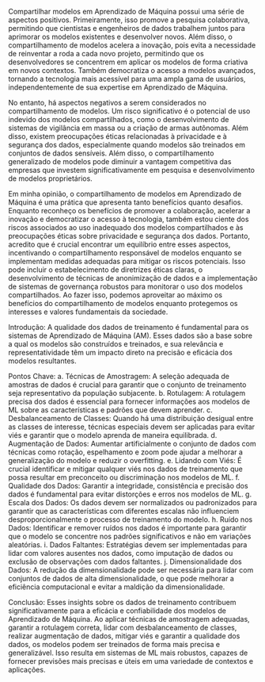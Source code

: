 
Compartilhar modelos em Aprendizado de Máquina possui uma série de aspectos positivos. Primeiramente, isso promove a pesquisa colaborativa, permitindo que cientistas e engenheiros de dados trabalhem juntos para aprimorar os modelos existentes e desenvolver novos. Além disso, o compartilhamento de modelos acelera a inovação, pois evita a necessidade de reinventar a roda a cada novo projeto, permitindo que os desenvolvedores se concentrem em aplicar os modelos de forma criativa em novos contextos. Também democratiza o acesso a modelos avançados, tornando a tecnologia mais acessível para uma ampla gama de usuários, independentemente de sua expertise em Aprendizado de Máquina.

No entanto, há aspectos negativos a serem considerados no compartilhamento de modelos. Um risco significativo é o potencial de uso indevido dos modelos compartilhados, como o desenvolvimento de sistemas de vigilância em massa ou a criação de armas autônomas. Além disso, existem preocupações éticas relacionadas à privacidade e à segurança dos dados, especialmente quando modelos são treinados em conjuntos de dados sensíveis. Além disso, o compartilhamento generalizado de modelos pode diminuir a vantagem competitiva das empresas que investem significativamente em pesquisa e desenvolvimento de modelos proprietários.

Em minha opinião, o compartilhamento de modelos em Aprendizado de Máquina é uma prática que apresenta tanto benefícios quanto desafios. Enquanto reconheço os benefícios de promover a colaboração, acelerar a inovação e democratizar o acesso à tecnologia, também estou ciente dos riscos associados ao uso inadequado dos modelos compartilhados e às preocupações éticas sobre privacidade e segurança dos dados. Portanto, acredito que é crucial encontrar um equilíbrio entre esses aspectos, incentivando o compartilhamento responsável de modelos enquanto se implementam medidas adequadas para mitigar os riscos potenciais. Isso pode incluir o estabelecimento de diretrizes éticas claras, o desenvolvimento de técnicas de anonimização de dados e a implementação de sistemas de governança robustos para monitorar o uso dos modelos compartilhados. Ao fazer isso, podemos aproveitar ao máximo os benefícios do compartilhamento de modelos enquanto protegemos os interesses e valores fundamentais da sociedade.


Introdução: A qualidade dos dados de treinamento é fundamental para os sistemas de Aprendizado de Máquina (AM). Esses dados são a base sobre a qual os modelos são construídos e treinados, e sua relevância e representatividade têm um impacto direto na precisão e eficácia dos modelos resultantes.

Pontos Chave:
a. Técnicas de Amostragem: A seleção adequada de amostras de dados é crucial para garantir que o conjunto de treinamento seja representativo da população subjacente.
b. Rotulagem: A rotulagem precisa dos dados é essencial para fornecer informações aos modelos de ML sobre as características e padrões que devem aprender.
c. Desbalanceamento de Classes: Quando há uma distribuição desigual entre as classes de interesse, técnicas especiais devem ser aplicadas para evitar viés e garantir que o modelo aprenda de maneira equilibrada.
d. Augmentação de Dados: Aumentar artificialmente o conjunto de dados com técnicas como rotação, espelhamento e zoom pode ajudar a melhorar a generalização do modelo e reduzir o overfitting.
e. Lidando com Viés: É crucial identificar e mitigar qualquer viés nos dados de treinamento que possa resultar em preconceito ou discriminação nos modelos de ML.
f. Qualidade dos Dados: Garantir a integridade, consistência e precisão dos dados é fundamental para evitar distorções e erros nos modelos de ML.
g. Escala dos Dados: Os dados devem ser normalizados ou padronizados para garantir que as características com diferentes escalas não influenciem desproporcionalmente o processo de treinamento do modelo.
h. Ruído nos Dados: Identificar e remover ruídos nos dados é importante para garantir que o modelo se concentre nos padrões significativos e não em variações aleatórias.
i. Dados Faltantes: Estratégias devem ser implementadas para lidar com valores ausentes nos dados, como imputação de dados ou exclusão de observações com dados faltantes.
j. Dimensionalidade dos Dados: A redução da dimensionalidade pode ser necessária para lidar com conjuntos de dados de alta dimensionalidade, o que pode melhorar a eficiência computacional e evitar a maldição da dimensionalidade.

Conclusão: Esses insights sobre os dados de treinamento contribuem significativamente para a eficácia e confiabilidade dos modelos de Aprendizado de Máquina. Ao aplicar técnicas de amostragem adequadas, garantir a rotulagem correta, lidar com desbalanceamento de classes, realizar augmentação de dados, mitigar viés e garantir a qualidade dos dados, os modelos podem ser treinados de forma mais precisa e generalizável. Isso resulta em sistemas de ML mais robustos, capazes de fornecer previsões mais precisas e úteis em uma variedade de contextos e aplicações.


